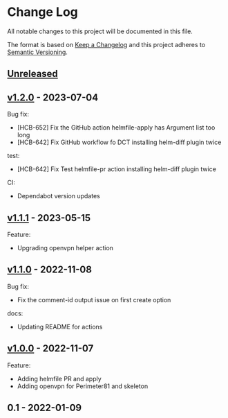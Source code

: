 # Change Log

All notable changes to this project will be documented in this file.

The format is based on [Keep a Changelog](http://keepachangelog.com/) and this
project adheres to [Semantic Versioning](http://semver.org/).

<a name="unreleased"></a>
## [Unreleased]



<a name="v1.2.0"></a>
## [v1.2.0] - 2023-07-04
Bug fix:
- [HCB-652] Fix the GitHub action helmfile-apply has Argument list too long
- [HCB-642] Fix GitHub workflow fo DCT installing helm-diff plugin twice

test:
- [HCB-642] Fix Test helmfile-pr action installing helm-diff plugin twice

CI:
- Dependabot version updates


<a name="v1.1.1"></a>
## [v1.1.1] - 2023-05-15
Feature:
- Upgrading openvpn helper action


<a name="v1.1.0"></a>
## [v1.1.0] - 2022-11-08
Bug fix:
- Fix the comment-id output issue on first create option

docs:
- Updating README for actions


<a name="v1.0.0"></a>
## [v1.0.0] - 2022-11-07
Feature:
- Adding helmfile PR and apply
- Adding openvpn for Perimeter81 and skeleton


<a name="0.1"></a>
## 0.1 - 2022-01-09



[Unreleased]: https://github.com/huma-engineering/huma-infrastructure-modules/compare/v...HEAD
[v]: https://github.com/huma-engineering/huma-infrastructure-modules/compare/v1.2.0...v
[v1.2.0]: https://github.com/huma-engineering/huma-infrastructure-modules/compare/v1.1.1...v1.2.0
[v1.1.1]: https://github.com/huma-engineering/huma-infrastructure-modules/compare/v1.1.0...v1.1.1
[v1.1.0]: https://github.com/huma-engineering/huma-infrastructure-modules/compare/v1.0.0...v1.1.0
[v1.0.0]: https://github.com/huma-engineering/huma-infrastructure-modules/compare/0.1...v1.0.0
